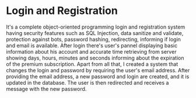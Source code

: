 # Login and Registration

It's a complete object-oriented programming login and registration system having security features such as SQL Injection, data sanitize and validate, protection against bots, password hashing, redirecting, informing if login and email is available.
After login there's user's pannel displaying basic information about his account and accurate time retrieving from server showing days, hours, minutes and seconds informing about the expiration of the premium subscription.
Apart from all that, I created a system that changes the login and password by requiring the user's email address.
After providing the email address, a new password and login are created, and it is updated in the database.
The user is then redirected and receives a message with the new password.